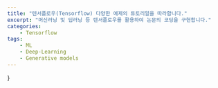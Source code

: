 ```yaml
---
title: "텐서플로우(Tensorflow) 다양한 예제의 튜토리얼을 따라합니다."
excerpt: "머신러닝 및 딥러닝 등 텐서플로우를 활용하여 논문의 코딩을 구현합니다."
categories: 
    - Tensorflow
tags:
    - ML
    - Deep-Learning
    - Generative models
---
```

}